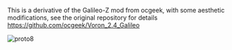 This is a derivative of the Galileo-Z mod from ocgeek, with some aesthetic modifications, see the original repository for details
https://github.com/ocgeek/Voron_2.4_Galileo


![proto8](https://user-images.githubusercontent.com/28500698/138638295-dd56ca95-18eb-4065-8754-3ce0db2169b7.jpg)
